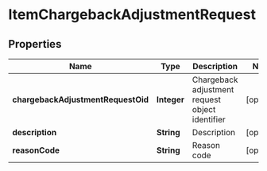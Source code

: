 
# ItemChargebackAdjustmentRequest

## Properties
Name | Type | Description | Notes
------------ | ------------- | ------------- | -------------
**chargebackAdjustmentRequestOid** | **Integer** | Chargeback adjustment request object identifier |  [optional]
**description** | **String** | Description |  [optional]
**reasonCode** | **String** | Reason code |  [optional]



